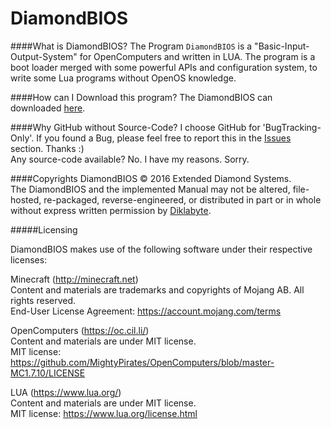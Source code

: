 # DiamondBIOS

####What is DiamondBIOS?
The Program `DiamondBIOS` is a "Basic-Input-Output-System" for OpenComputers and written in LUA.
The program is a boot loader merged with some powerful APIs and configuration system, to write some Lua programs without OpenOS knowledge.

####How can I Download this program?
The DiamondBIOS can downloaded [here](http://seadiver.bplaced.de/diamondbios "Download DiamondBIOS").

####Why GitHub without Source-Code?
I choose GitHub for 'BugTracking-Only'.
If you found a Bug, please feel free to report this in the [Issues](https://github.com/Diklabyte/DiamondBIOS/issues "Issues") section. Thanks :)<br />
Any source-code available? No. I have my reasons. Sorry.

####Copyrights
DiamondBIOS &copy; 2016 Extended Diamond Systems.<br />
The DiamondBIOS and the implemented Manual may not be altered, file-hosted, re-packaged, reverse-engineered, or distributed in part or in whole without express written permission by [Diklabyte](https://github.com/Diklabyte).

#####Licensing

DiamondBIOS makes use of the following software under their respective licenses:

Minecraft (http://minecraft.net)<br />
Content and materials are trademarks and copyrights of Mojang AB. All rights reserved.<br />
End-User License Agreement: https://account.mojang.com/terms

OpenComputers (https://oc.cil.li/)<br />
Content and materials are under MIT license.<br />
MIT license: https://github.com/MightyPirates/OpenComputers/blob/master-MC1.7.10/LICENSE

LUA (https://www.lua.org/)<br />
Content and materials are under MIT license.<br />
MIT license: https://www.lua.org/license.html
